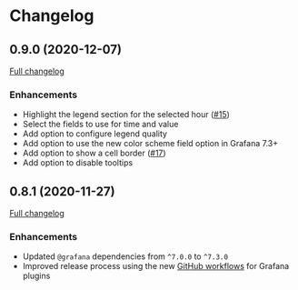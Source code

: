 # Changelog

## 0.9.0 (2020-12-07)

[Full changelog](https://github.com/marcusolsson/grafana-hourly-heatmap-panel/compare/v0.8.1...v0.9.0)

### Enhancements

- Highlight the legend section for the selected hour ([#15](https://github.com/marcusolsson/grafana-hourly-heatmap-panel/issues/15))
- Select the fields to use for time and value
- Add option to configure legend quality
- Add option to use the new color scheme field option in Grafana 7.3+
- Add option to show a cell border ([#17](https://github.com/marcusolsson/grafana-hourly-heatmap-panel/issues/17))
- Add option to disable tooltips

## 0.8.1 (2020-11-27)

[Full changelog](https://github.com/marcusolsson/grafana-hourly-heatmap-panel/compare/v0.8.0...v0.8.1)

### Enhancements

- Updated `@grafana` dependencies from `^7.0.0` to `^7.3.0`
- Improved release process using the new [GitHub workflows](https://github.com/grafana/plugin-workflows) for Grafana plugins
